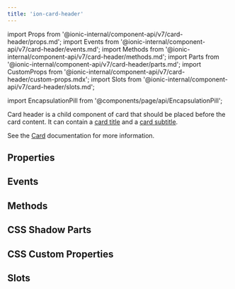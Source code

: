 ```yaml
---
title: 'ion-card-header'
---
```


import Props from '@ionic-internal/component-api/v7/card-header/props.md';
import Events from '@ionic-internal/component-api/v7/card-header/events.md';
import Methods from '@ionic-internal/component-api/v7/card-header/methods.md';
import Parts from '@ionic-internal/component-api/v7/card-header/parts.md';
import CustomProps from '@ionic-internal/component-api/v7/card-header/custom-props.mdx';
import Slots from '@ionic-internal/component-api/v7/card-header/slots.md';

import EncapsulationPill from '@components/page/api/EncapsulationPill';

<EncapsulationPill type="shadow" />

Card header is a child component of card that should be placed before the card content. It can contain a [card title](./card-title) and a [card subtitle](./card-subtitle).

See the [Card](./card) documentation for more information.

## Properties

<Props />

## Events

<Events />

## Methods

<Methods />

## CSS Shadow Parts

<Parts />

## CSS Custom Properties

<CustomProps />

## Slots

<Slots />
